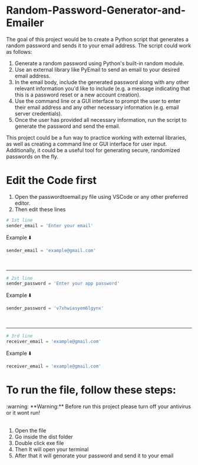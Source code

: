 # Random-Password-Generator-and-Emailer

The goal of this project would be to create a Python script that generates a random password and sends it to your email address. The script could work as follows:

1. Generate a random password using Python's built-in random module.
2. Use an external library like PyEmail to send an email to your desired email address.
3. In the email body, include the generated password along with any other relevant information you'd like to include (e.g. a message indicating that this is a password reset or a new account creation).
4. Use the command line or a GUI interface to prompt the user to enter their email address and any other necessary information (e.g. email server credentials).
5. Once the user has provided all necessary information, run the script to generate the password and send the email.

This project could be a fun way to practice working with external libraries, as well as creating a command line or GUI interface for user input. Additionally, it could be a useful tool for generating secure, randomized passwords on the fly.

# Edit the Code first
1. Open the passwordtoemail.py file using VSCode or any other preferred editor.
2. Then edit these lines <br>
```python
# 1st line
sender_email = 'Enter your email'
```
Example ⬇️
```python
sender_email = 'example@gmail.com'
```
<br><hr>

```python
# 2st line
sender_password = 'Enter your app password'
```
Example ⬇️
```python
sender_password = 'v7xhwiasyem6lgynx'
```

<br> <hr>

```python
# 3rd line
receiver_email = 'example@gmail.com'
```
Example ⬇️
```python
receiver_email = 'example@gmail.com'
```


# To run the file, follow these steps:<br>
<div class="warning" markdown="1">
  :warning: **Warning:** Before run this project please turn off your antivirus or it wont run!
</div><br>

1. Open the file
2. Go inside the dist folder
3. Double click exe file
4. Then It will open your terminal
5. After that it will genorate your password and send it to your email
